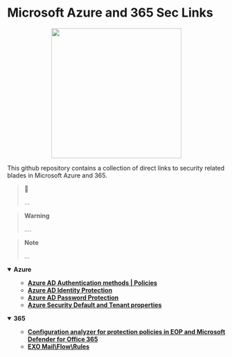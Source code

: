 # Microsoft Azure and 365 Sec Links

<p align="center">
<img src="https://github.com/miruservices/Azure-365-Sec-Links/blob/main/Microsoft_Azure.svg.png" height="300">
</p> 

This github repository contains a collection of direct links to security related blades in Microsoft Azure and 365. 


> 🔗 
> 
> ...

> **Warning**
> 
> *....*

> **Note** 
> 
> *...*
> 


<details open>
    <summary><b>Azure</b></summary>
    <ul>
        <ul>
            <li><b><a href="https://aad.portal.azure.com/#view/Microsoft_AAD_IAM/AuthenticationMethodsMenuBlade/~/AdminAuthMethods">Azure AD Authentication methods | Policies</a></b><i></i></li>
            <li><b><a href="https://aad.portal.azure.com/#view/Microsoft_AAD_IAM/IdentityProtectionMenuBlade/~/Overview">Azure AD Identity Protection</a></b><i></i></li>
            <li><b><a href="https://aad.portal.azure.com/#view/Microsoft_AAD_IAM/AuthenticationMethodsMenuBlade/~/PasswordProtection">Azure AD Password Protection</a></b><i></i></li>
            <li><b><a href="https://aad.portal.azure.com/#view/Microsoft_AAD_IAM/ActiveDirectoryMenuBlade/~/Properties">Azure Security Default and Tenant properties</a></b><i></i></li>
        </ul>
    </ul>
</details>

<details open>
    <summary><b>365</b></summary>
    <ul>
        <ul>
           <li><b><a href="https://security.microsoft.com/configurationAnalyzer">Configuration analyzer for protection policies in EOP and Microsoft Defender for Office 365</a></b><i></i></li>
            <li><b><a href="https://admin.exchange.microsoft.com/#/transportrules">EXO Mail\Flow\Rules</a></b><i></i></li>
            </ul>
    </ul>
</details>
